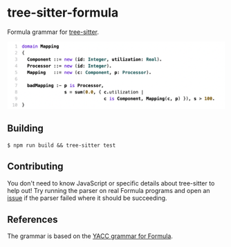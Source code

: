 # tree-sitter-formula
Formula grammar for
[tree-sitter](https://github.com/tree-sitter/tree-sitter).

![Syntax highlighting](./example.png)

## Building
```ShellSession
$ npm run build && tree-sitter test
```

## Contributing
You don't need to know JavaScript or specific details about
tree-sitter to help out!  Try running the parser on real Formula
programs and open an
[issue](https://github.com/siraben/tree-sitter-formula/issues) if the
parser failed where it should be succeeding.


## References
The grammar is based on the [YACC grammar for Formula](https://github.com/VUISIS/formula-dotnet/blob/e962438022350dca64335c0603c00d44cb10b528/Src/Core/API/Parser/parser.y).
